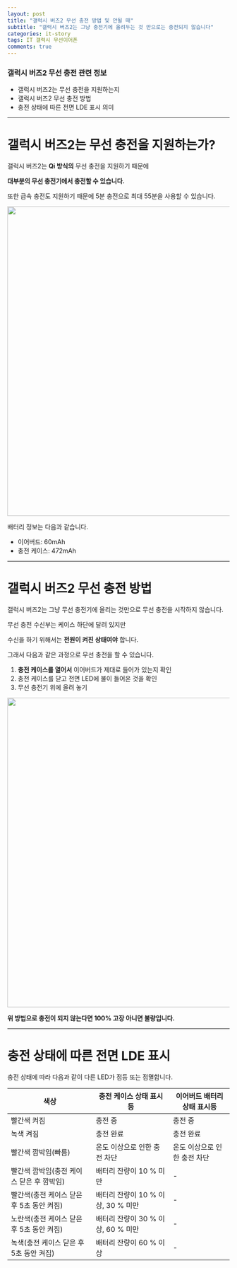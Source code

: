 ```yaml
---  
layout: post  
title: "갤럭시 버즈2 무선 충전 방법 및 안될 때"  
subtitle: "갤럭시 버즈2는 그냥 충전기에 올려두는 것 만으로는 충전되지 않습니다"  
categories: it-story
tags: IT 갤럭시 무선이어폰
comments: true
---  
```


### 갤럭시 버즈2 무선 충전 관련 정보
* 갤럭시 버즈2는 무선 충전을 지원하는지
* 갤럭시 버즈2 무선 충전 방법
* 충전 상태에 따른 전면 LDE 표시 의미

-----------------------

# 갤럭시 버즈2는 무선 충전을 지원하는가?

갤럭시 버즈2는 **Qi 방식의** 무선 충전을 지원하기 때문에

**대부분의 무선 충전기에서 충전할 수 있습니다.**

또한 급속 충전도 지원하기 때문에 5분 충전으로 최대 55분을 사용할 수 있습니다.

<img src="https://user-images.githubusercontent.com/69494230/211181670-743e199b-cc0c-49bc-815b-b768e6d9c50c.png" width="700">

배터리 정보는 다음과 같습니다.
* 이어버드: 60mAh
* 충전 케이스: 472mAh

-------------------------

# 갤럭시 버즈2 무선 충전 방법

갤럭시 버즈2는 그냥 무선 충전기에 올리는 것만으로 무선 충전을 시작하지 않습니다.

무선 충전 수신부는 케이스 하단에 달려 있지만

수신을 하기 위해서는 **전원이 켜진 상태여야** 합니다.

그래서 다음과 같은 과정으로 무선 충전을 할 수 있습니다.

1. **충전 케이스를 열어서** 이어버드가 제대로 들어가 있는지 확인
2. 충전 케이스를 닫고 전면 LED에 불이 들어온 것을 확인
3. 무선 충전기 위에 올려 놓기

<img src="https://user-images.githubusercontent.com/69494230/211181549-66c714bb-ba72-4b5f-9064-866eea9c812b.png" width="700">

**위 방법으로 충전이 되지 않는다면 100% 고장 아니면 불량입니다.**

------------------------

# 충전 상태에 따른 전면 LDE 표시

충전 상태에 따라 다음과 같이 다른 LED가 점등 또는 점멸합니다.

색상 | 충전 케이스 상태 표시등 | 이어버드 배터리 상태 표시등
-- | -- | --
빨간색 켜짐 | 충전 중 | 충전 중
녹색 켜짐 | 충전 완료 | 충전 완료
빨간색 깜박임(빠름) | 온도 이상으로 인한 충전 차단 | 온도 이상으로 인한 충전 차단
빨간색 깜박임(충전 케이스 닫은 후 깜박임) | 배터리 잔량이 10 % 미만 | -
빨간색(충전 케이스 닫은 후 5초 동안 켜짐) | 배터리 잔량이 10 % 이상, 30 % 미만 | -
노란색(충전 케이스 닫은 후 5초 동안 켜짐) | 배터리 잔량이 30 % 이상, 60 % 미만 | -
녹색(충전 케이스 닫은 후 5초 동안 켜짐) | 배터리 잔량이 60 % 이상 | -




